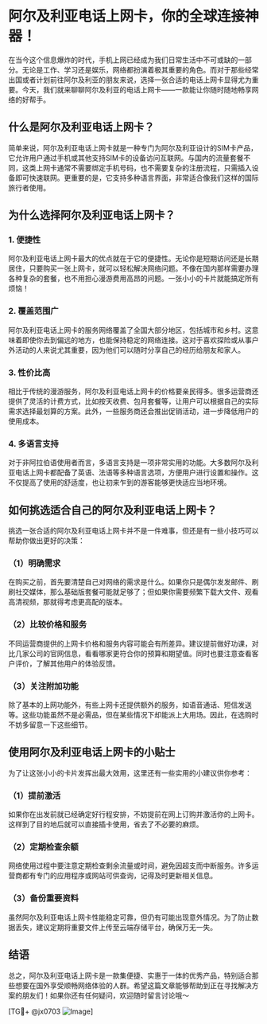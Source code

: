 # 阿尔及利亚电话上网卡，你的全球连接神器！

在当今这个信息爆炸的时代，手机上网已经成为我们日常生活中不可或缺的一部分。无论是工作、学习还是娱乐，网络都扮演着极其重要的角色。而对于那些经常出国或者计划前往阿尔及利亚的朋友来说，选择一张合适的电话上网卡显得尤为重要。今天，我们就来聊聊阿尔及利亚的电话上网卡——一款能让你随时随地畅享网络的好帮手。

## 什么是阿尔及利亚电话上网卡？

简单来说，阿尔及利亚电话上网卡就是一种专门为阿尔及利亚设计的SIM卡产品，它允许用户通过手机或其他支持SIM卡的设备访问互联网。与国内的流量套餐不同，这类上网卡通常不需要绑定手机号码，也不需要复杂的注册流程，只需插入设备即可快速联网。更重要的是，它支持多种语言界面，非常适合像我们这样的国际旅行者使用。

## 为什么选择阿尔及利亚电话上网卡？

### 1. **便捷性**
   阿尔及利亚电话上网卡最大的优点就在于它的便捷性。无论你是短期访问还是长期居住，只要购买一张上网卡，就可以轻松解决网络问题。不像在国内那样需要办理各种复杂的套餐，也不用担心漫游费用高昂的问题。一张小小的卡片就能搞定所有烦恼！

### 2. **覆盖范围广**
   阿尔及利亚电话上网卡的服务网络覆盖了全国大部分地区，包括城市和乡村。这意味着即使你去到偏远的地方，也能保持稳定的网络连接。这对于喜欢探险或从事户外活动的人来说尤其重要，因为他们可以随时分享自己的经历给朋友和家人。

### 3. **性价比高**
   相比于传统的漫游服务，阿尔及利亚电话上网卡的价格要亲民得多。很多运营商还提供了灵活的计费方式，比如按天收费、包月套餐等，让用户可以根据自己的实际需求选择最划算的方案。此外，一些服务商还会推出促销活动，进一步降低用户的使用成本。

### 4. **多语言支持**
   对于非阿拉伯语使用者而言，多语言支持是一项非常实用的功能。大多数阿尔及利亚电话上网卡都配备了英语、法语等多种语言选项，方便用户进行设置和操作。这不仅提高了使用的舒适度，也让初来乍到的游客能够更快适应当地环境。

## 如何挑选适合自己的阿尔及利亚电话上网卡？

挑选一张合适的阿尔及利亚电话上网卡并不是一件难事，但还是有一些小技巧可以帮助你做出更好的决策：

### （1）明确需求
   在购买之前，首先要清楚自己对网络的需求是什么。如果你只是偶尔发发邮件、刷刷社交媒体，那么基础版套餐可能就足够了；但如果你需要频繁下载大文件、观看高清视频，那就得考虑更高配的版本。

### （2）比较价格和服务
   不同运营商提供的上网卡价格和服务内容可能会有所差异。建议提前做好功课，对比几家公司的官网信息，看看哪家更符合你的预算和期望值。同时也要注意查看客户评价，了解其他用户的体验反馈。

### （3）关注附加功能
   除了基本的上网功能外，有些上网卡还提供额外的服务，如语音通话、短信发送等。这些功能虽然不是必需品，但在某些情况下却能派上大用场。因此，在选购时不妨多留意一下这些细节。

## 使用阿尔及利亚电话上网卡的小贴士

为了让这张小小的卡片发挥出最大效用，这里还有一些实用的小建议供你参考：

### （1）提前激活
   如果你在出发前就已经确定好行程安排，不妨提前在网上订购并激活你的上网卡。这样到了目的地后就可以直接插卡使用，省去了不必要的麻烦。

### （2）定期检查余额
   网络使用过程中要注意定期检查剩余流量或时间，避免因超支而中断服务。许多运营商都有专门的应用程序或网站可供查询，记得及时更新相关信息。

### （3）备份重要资料
   虽然阿尔及利亚电话上网卡性能稳定可靠，但仍有可能出现意外情况。为了防止数据丢失，建议定期将重要文件上传至云端存储平台，确保万无一失。

## 结语

总之，阿尔及利亚电话上网卡是一款集便捷、实惠于一体的优秀产品，特别适合那些想要在国外享受顺畅网络体验的人群。希望这篇文章能够帮助到正在寻找解决方案的朋友们！如果你还有任何疑问，欢迎随时留言讨论哦～ 

[TG💪+ @jx0703 ![Image](https://github.com/user-attachments/assets/dbca1d08-cadb-493c-b0ec-ad6f7a83f270)]